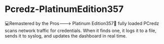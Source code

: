 # Pcredz-PlatinumEdition357
💻Remastered by the Pros---> Platinum Edition357🔫  fully loaded PCredz scans network traffic for credentials. When it finds one, it logs it to a file, sends it to syslog, and updates the dashboard in real time.
